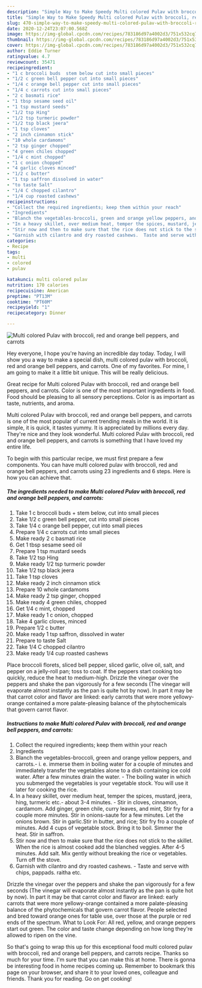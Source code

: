 ```yaml
---
description: "Simple Way to Make Speedy Multi colored Pulav with broccoli, red and orange bell peppers, and carrots"
title: "Simple Way to Make Speedy Multi colored Pulav with broccoli, red and orange bell peppers, and carrots"
slug: 470-simple-way-to-make-speedy-multi-colored-pulav-with-broccoli-red-and-orange-bell-peppers-and-carrots
date: 2020-12-24T23:07:00.568Z
image: https://img-global.cpcdn.com/recipes/783186d97a4002d3/751x532cq70/multi-colored-pulav-with-broccoli-red-and-orange-bell-peppers-and-carrots-recipe-main-photo.jpg
thumbnail: https://img-global.cpcdn.com/recipes/783186d97a4002d3/751x532cq70/multi-colored-pulav-with-broccoli-red-and-orange-bell-peppers-and-carrots-recipe-main-photo.jpg
cover: https://img-global.cpcdn.com/recipes/783186d97a4002d3/751x532cq70/multi-colored-pulav-with-broccoli-red-and-orange-bell-peppers-and-carrots-recipe-main-photo.jpg
author: Eddie Turner
ratingvalue: 4.7
reviewcount: 35471
recipeingredient:
- "1 c broccoli buds  stem below cut into small pieces"
- "1/2 c green bell pepper cut into small pieces"
- "1/4 c orange bell pepper cut into small pieces"
- "1/4 c carrots cut into small pieces"
- "2 c basmati rice"
- "1 tbsp sesame seed oil"
- "1 tsp mustard seeds"
- "1/2 tsp Hing"
- "1/2 tsp turmeric powder"
- "1/2 tsp black jeera"
- "1 tsp cloves"
- "2 inch cinnamon stick"
- "10 whole cardamoms"
- "2 tsp ginger chopped"
- "4 green chiles chopped"
- "1/4 c mint chopped"
- "1 c onion chopped"
- "4 garlic cloves minced"
- "1/2 c butter"
- "1 tsp saffron dissolved in water"
- "to taste Salt"
- "1/4 C chopped cilantro"
- "1/4 cup roasted cashews"
recipeinstructions:
- "Collect the required ingredients; keep them within your reach"
- "Ingredients"
- "Blanch the vegetables-broccoli, green and orange yellow peppers, and carrots.- i. e. immerse them in boiling water for a couple of minutes and immediately transfer the vegetables alone to a dish containing ice cold water. After a few minutes drain the water.   The boiling water in which you submerged the vegetables is your vegetable stock. You will use it later for cooking the rice."
- "In a heavy skillet, over medium heat, temper the spices, mustard, jeera, hing, turmeric etc.- about 3-4 minutes. Stir in cloves, cinnamon, cardamom. Add ginger, green chile, curry leaves, and mint, Stir fry for a couple more minutes. Stir in onions-saute for a few minutes. Let the onions brown. Stir in garlic.Stir in butter, and rice; Stir fry fro a couple of minutes. Add 4 cups of vegetable stock. Bring it to boil. Simmer the heat. Stir in saffron."
- "Stir now and then to make sure that the rice does not stick to the skillet. When the rice is almost cooked add the blanched veggies. After 4-5 minutes. Add salt. Mix gently without breaking the rice or vegetables. Turn off the stove."
- "Garnish with cilantro and dry roasted cashews.  Taste and serve with chips, pappads. raitha etc."
categories:
- Recipe
tags:
- multi
- colored
- pulav

katakunci: multi colored pulav 
nutrition: 170 calories
recipecuisine: American
preptime: "PT13M"
cooktime: "PT60M"
recipeyield: "1"
recipecategory: Dinner

---
```



![Multi colored Pulav with broccoli, red and orange bell peppers, and carrots](https://img-global.cpcdn.com/recipes/783186d97a4002d3/751x532cq70/multi-colored-pulav-with-broccoli-red-and-orange-bell-peppers-and-carrots-recipe-main-photo.jpg)

Hey everyone, I hope you're having an incredible day today. Today, I will show you a way to make a special dish, multi colored pulav with broccoli, red and orange bell peppers, and carrots. One of my favorites. For mine, I am going to make it a little bit unique. This will be really delicious.

Great recipe for Multi colored Pulav with broccoli, red and orange bell peppers, and carrots. Color is one of the most important ingredients in food. Food should be pleasing to all sensory perceptions. Color is as important as taste, nutrients, and aroma.

Multi colored Pulav with broccoli, red and orange bell peppers, and carrots is one of the most popular of current trending meals in the world. It is simple, it is quick, it tastes yummy. It is appreciated by millions every day. They're nice and they look wonderful. Multi colored Pulav with broccoli, red and orange bell peppers, and carrots is something that I have loved my entire life.


To begin with this particular recipe, we must first prepare a few components. You can have multi colored pulav with broccoli, red and orange bell peppers, and carrots using 23 ingredients and 6 steps. Here is how you can achieve that.

<!--inarticleads1-->

##### The ingredients needed to make Multi colored Pulav with broccoli, red and orange bell peppers, and carrots:

1. Take 1 c broccoli buds + stem below, cut into small pieces
1. Take 1/2 c green bell pepper, cut into small pieces
1. Take 1/4 c orange bell pepper, cut into small pieces
1. Prepare 1/4 c carrots cut into small pieces
1. Make ready 2 c basmati rice
1. Get 1 tbsp sesame seed oil
1. Prepare 1 tsp mustard seeds
1. Take 1/2 tsp Hing
1. Make ready 1/2 tsp turmeric powder
1. Take 1/2 tsp black jeera
1. Take 1 tsp cloves
1. Make ready 2 inch cinnamon stick
1. Prepare 10 whole cardamoms
1. Make ready 2 tsp ginger, chopped
1. Make ready 4 green chiles, chopped
1. Get 1/4 c mint, chopped
1. Make ready 1 c onion, chopped
1. Take 4 garlic cloves, minced
1. Prepare 1/2 c butter
1. Make ready 1 tsp saffron, dissolved in water
1. Prepare to taste Salt
1. Take 1/4 C chopped cilantro
1. Make ready 1/4 cup roasted cashews


Place broccoli florets, sliced bell pepper, sliced garlic, olive oil, salt, and pepper on a jelly-roll pan; toss to coat. If the peppers start cooking too quickly, reduce the heat to medium-high. Drizzle the vinegar over the peppers and shake the pan vigorously for a few seconds (The vinegar will evaporate almost instantly as the pan is quite hot by now). In part it may be that carrot color and flavor are linked: early carrots that were more yellowy-orange contained a more palate-pleasing balance of the phytochemicals that govern carrot flavor. 

<!--inarticleads2-->

##### Instructions to make Multi colored Pulav with broccoli, red and orange bell peppers, and carrots:

1. Collect the required ingredients; keep them within your reach
1. Ingredients
1. Blanch the vegetables-broccoli, green and orange yellow peppers, and carrots.- i. e. immerse them in boiling water for a couple of minutes and immediately transfer the vegetables alone to a dish containing ice cold water. After a few minutes drain the water.  -  The boiling water in which you submerged the vegetables is your vegetable stock. You will use it later for cooking the rice.
1. In a heavy skillet, over medium heat, temper the spices, mustard, jeera, hing, turmeric etc.- about 3-4 minutes. - Stir in cloves, cinnamon, cardamom. Add ginger, green chile, curry leaves, and mint, Stir fry for a couple more minutes. Stir in onions-saute for a few minutes. Let the onions brown. Stir in garlic.Stir in butter, and rice; Stir fry fro a couple of minutes. Add 4 cups of vegetable stock. Bring it to boil. Simmer the heat. Stir in saffron.
1. Stir now and then to make sure that the rice does not stick to the skillet. When the rice is almost cooked add the blanched veggies. After 4-5 minutes. Add salt. Mix gently without breaking the rice or vegetables. Turn off the stove.
1. Garnish with cilantro and dry roasted cashews.  - Taste and serve with chips, pappads. raitha etc.


Drizzle the vinegar over the peppers and shake the pan vigorously for a few seconds (The vinegar will evaporate almost instantly as the pan is quite hot by now). In part it may be that carrot color and flavor are linked: early carrots that were more yellowy-orange contained a more palate-pleasing balance of the phytochemicals that govern carrot flavor. People selected and bred toward orange ones for table use, over those at the purple or red ends of the spectrum. What to Look For: All red, yellow, and orange peppers start out green. The color and taste change depending on how long they&#39;re allowed to ripen on the vine. 

So that's going to wrap this up for this exceptional food multi colored pulav with broccoli, red and orange bell peppers, and carrots recipe. Thanks so much for your time. I'm sure that you can make this at home. There is gonna be interesting food in home recipes coming up. Remember to bookmark this page on your browser, and share it to your loved ones, colleague and friends. Thank you for reading. Go on get cooking!
